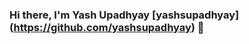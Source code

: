 ### Hi there, I'm Yash Upadhyay [yashsupadhyay] (https://github.com/yashsupadhyay) 👋

<!--
**yashsupadhyay/yashsupadhyay** is a ✨ _special_ ✨ repository because its `README.md` (this file) appears on your GitHub profile.

Here are some ideas to get you started:

- 🔭 I’m currently working on ...Python/CyberSecurity
- 🌱 I’m currently learning ...Cloud Security/AI/ML
- 👯 I’m looking to collaborate on ...Any Python Project
- 🤔 I’m looking for help with ...Everything
- 💬 Ask me about ...Anything
- 📫 How to reach me: ...yash.upadhyay@protonmail.com
- 😄 Pronouns: ...He/Him
- ⚡ Fun fact: ...I'm Aircraft Maintenance Engineer
-->
